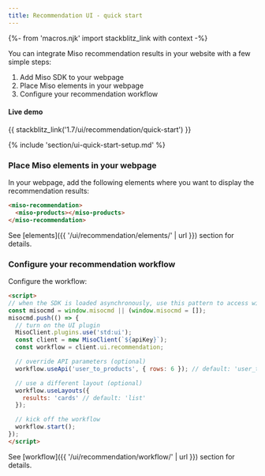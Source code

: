 ```yaml
---
title: Recommendation UI - quick start
---
```


{%- from 'macros.njk' import stackblitz_link with context -%}

You can integrate Miso recommendation results in your website with a few simple steps:

1. Add Miso SDK to your webpage
1. Place Miso elements in your webpage
1. Configure your recommendation workflow

#### Live demo

{{ stackblitz_link('1.7/ui/recommendation/quick-start') }}

{% include 'section/ui-quick-start-setup.md' %}

### Place Miso elements in your webpage

In your webpage, add the following elements where you want to display the recommendation results:

```html
<miso-recommendation>
  <miso-products></miso-products>
</miso-recommendation>
```

See [elements]({{ '/ui/recommendation/elements/' | url }}) section for details.

### Configure your recommendation workflow

Configure the workflow:

```html
<script>
// when the SDK is loaded asynchronously, use this pattern to access window.MisoClient
const misocmd = window.misocmd || (window.misocmd = []);
misocmd.push(() => {
  // turn on the UI plugin
  MisoClient.plugins.use('std:ui');
  const client = new MisoClient(`${apiKey}`);
  const workflow = client.ui.recommendation;

  // override API parameters (optional)
  workflow.useApi('user_to_products', { rows: 6 }); // default: 'user_to_products', {}

  // use a different layout (optional)
  workflow.useLayouts({
    results: 'cards' // default: 'list'
  });

  // kick off the workflow
  workflow.start();
});
</script>
```

See [workflow]({{ '/ui/recommendation/workflow/' | url }}) section for details.

